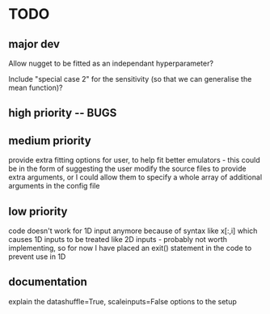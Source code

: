 # TODO

## major dev
Allow nugget to be fitted as an independant hyperparameter?

Include "special case 2" for the sensitivity (so that we can generalise the mean function)?

## high priority -- BUGS

## medium priority
provide extra fitting options for user, to help fit better emulators - this could be in the form of suggesting the user modify the source files to provide extra arguments, or I could allow them to specify a whole array of additional arguments in the config file

## low priority
code doesn't work for 1D input anymore because of syntax like x[:,i] which causes 1D inputs to be treated like 2D inputs - probably not worth implementing, so for now I have placed an exit() statement in the code to prevent use in 1D

## documentation
explain the datashuffle=True, scaleinputs=False options to the setup
